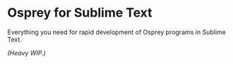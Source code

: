 # Osprey for Sublime Text

Everything you need for rapid development of Osprey programs in Sublime Text.

*(Heavy WIP.)*
